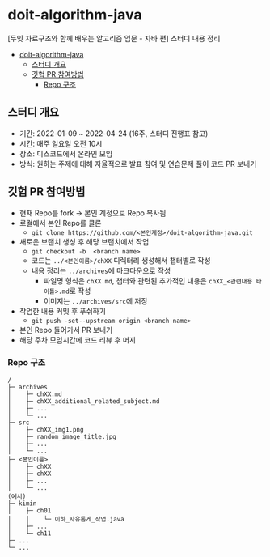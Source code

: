 # doit-algorithm-java

[두잇 자료구조와 함께 배우는 알고리즘 입문 - 자바 편] 스터디 내용 정리

- [doit-algorithm-java](#doit-algorithm-java)
  - [스터디 개요](#스터디-개요)
  - [깃헙 PR 참여방법](#깃헙-pr-참여방법)
    - [Repo 구조](#repo-구조)

## 스터디 개요

- 기간: 2022-01-09 ~ 2022-04-24 (16주, 스터디 진행표 참고)
- 시간: 매주 일요일 오전 10시
- 장소: 디스코드에서 온라인 모임
- 방식: 원하는 주제에 대해 자율적으로 발표 참여 및 연습문제 풀이 코드 PR 보내기

## 깃헙 PR 참여방법

- 현재 Repo를 fork -> 본인 계정으로 Repo 복사됨
- 로컬에서 본인 Repo를 클론
  - `git clone https://github.com/<본인계정>/doit-algorithm-java.git`
- 새로운 브랜치 생성 후 해당 브랜치에서 작업
  - `git checkout -b  <branch name>`
  - 코드는 `../<본인이름>/chXX` 디렉터리 생성해서 챕터별로 작성
  - 내용 정리는 `../archives`에 마크다운으로 작성
    - 파일명 형식은 `chXX.md`, 챕터와 관련된 추가적인 내용은 `chXX_<관련내용 타이틀>.md`로 작성
    - 이미지는 `../archives/src`에 저장
- 작업한 내용 커밋 후 푸쉬하기
  - `git push -set--upstream origin <branch name>`
- 본인 Repo 들어가서 PR 보내기
- 해당 주차 모임시간에 코드 리뷰 후 머지

### Repo 구조

```doc
/
├─ archives
│    ├─ chXX.md
│    ├─ chXX_additional_related_subject.md
│    ├─ ...
│    └─ ...
├─ src
│    ├─ chXX_img1.png
│    ├─ random_image_title.jpg
│    ├─ ...
│    └─ ...
├─ <본인이름>
│    ├─ chXX
│    ├─ chXX
│    ├─ ...
│    └─ ...
(예시)
├─ kimin
│    ├─ ch01
│    │    └─ 이하_자유롭게_작업.java
│    ├─ ...
│    └─ ch11
├─ ...
└─ ...
```
